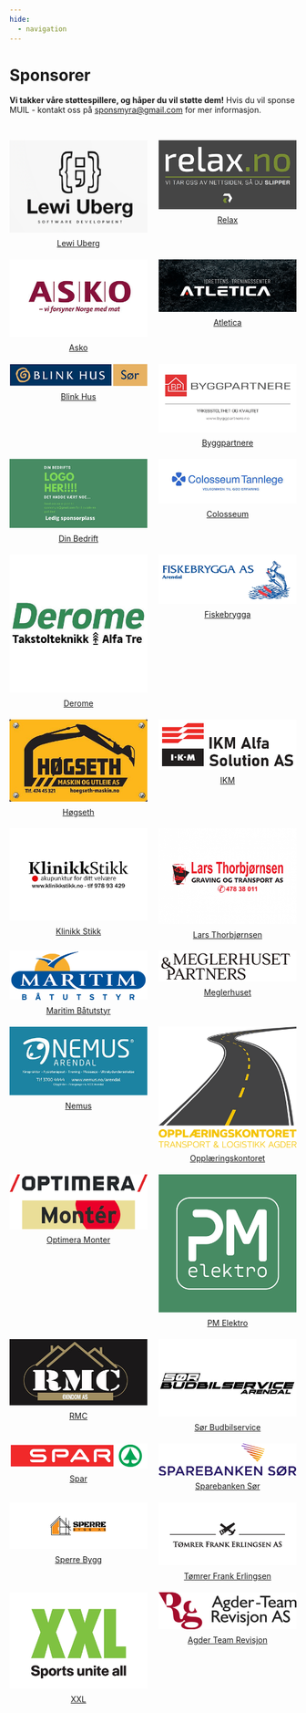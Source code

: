 ```yaml
---
hide:
  - navigation
---
```


# Sponsorer

**Vi takker våre støttespillere, og håper du vil støtte dem!**
Hvis du vil sponse MUIL - kontakt oss på [sponsmyra@gmail.com](mailto:sponsmyra@gmail.com) for mer informasjon.

&nbsp;&nbsp;&nbsp;&nbsp;&nbsp;&nbsp;

<style>
  #sponsor-images {
    display: grid;
    grid-template-columns: repeat(auto-fit, minmax(200px, 1fr));
    gap: 20px;
    justify-items: center;
  }
  #sponsor-images img {
    max-width: 300px;
    width: 100%;
    display: block;
  }
  #sponsor-images p {
    text-align: center;
    margin: 10px 0 0;
  }
</style>

<div id="sponsor-images">
  <a href="https://uberg.me" target="_blank">
    <div>
      <img src="../assets/img/sponsorer/lewi-uberg.png" alt="Lewi Uberg">
      <p>Lewi Uberg</p>
    </div>
  </a>
  <a href="https://uberg.me" target="_blank">
    <div>
      <img src="../assets/img/sponsorer/relax.png" alt="Relax">
      <p>Relax</p>
    </div>
  </a>
  <a href="https://uberg.me" target="_blank">
    <div>
      <img src="../assets/img/sponsorer/asko.jpg" alt="Asko">
      <p>Asko</p>
    </div>
  </a>
  <a href="https://uberg.me" target="_blank">
    <div>
      <img src="../assets/img/sponsorer/atletica.png" alt="Atletica">
      <p>Atletica</p>
    </div>
  </a>
  <a href="https://uberg.me" target="_blank">
    <div>
      <img src="../assets/img/sponsorer/blink-hus.png" alt="Blink Hus">
      <p>Blink Hus</p>
    </div>
  </a>
  <a href="https://uberg.me" target="_blank">
    <div>
      <img src="../assets/img/sponsorer/byggpartnere.png" alt="Byggpartnere">
      <p>Byggpartnere</p>
    </div>
  </a>
  <a href="https://uberg.me" target="_blank">
    <div>
      <img src="../assets/img/sponsorer/din-bedrift.png" alt="Din Bedrift">
      <p>Din Bedrift</p>
    </div>
  </a>
  <a href="https://uberg.me" target="_blank">
    <div>
      <img src="../assets/img/sponsorer/colosseum.jpg" alt="Colosseum">
      <p>Colosseum</p>
    </div>
  </a>
  <a href="https://uberg.me" target="_blank">
    <div>
      <img src="../assets/img/sponsorer/derome.jpg" alt="Derome">
      <p>Derome</p>
    </div>
  </a>
  <a href="https://uberg.me" target="_blank">
    <div>
      <img src="../assets/img/sponsorer/fiskebrygga.png" alt="Fiskebrygga">
      <p>Fiskebrygga</p>
    </div>
  </a>
  <a href="https://uberg.me" target="_blank">
    <div>
      <img src="../assets/img/sponsorer/hogseth.jpg" alt="Høgseth">
      <p>Høgseth</p>
    </div>
  </a>
  <a href="https://uberg.me" target="_blank">
    <div>
      <img src="../assets/img/sponsorer/ikm.png" alt="IKM">
      <p>IKM</p>
    </div>
  </a>
  <a href="https://uberg.me" target="_blank">
    <div>
      <img src="../assets/img/sponsorer/klinikkstikk.png" alt="Klinikk Stikk">
      <p>Klinikk Stikk</p>
    </div>
  </a>
  <a href="https://uberg.me" target="_blank">
    <div>
      <img src="../assets/img/sponsorer/lars-thorbjornsen.png" alt="Lars Thorbjørnsen">
      <p>Lars Thorbjørnsen</p>
    </div>
  </a>
  <a href="https://uberg.me" target="_blank">
    <div>
      <img src="../assets/img/sponsorer/maritim-baatutstyr.png" alt="Maritim Båtutstyr">
      <p>Maritim Båtutstyr</p>
    </div>
  </a>
  <a href="https://uberg.me" target="_blank">
    <div>
      <img src="../assets/img/sponsorer/meglerhuset.png" alt="Meglerhuset">
      <p>Meglerhuset</p>
    </div>
  </a>
  <a href="https://uberg.me" target="_blank">
    <div>
      <img src="../assets/img/sponsorer/nemus.jpeg" alt="Nemus">
      <p>Nemus</p>
    </div>
  </a>
  <a href="https://uberg.me" target="_blank">
    <div>
      <img src="../assets/img/sponsorer/opplaeringskontoret.png" alt="Opplæringskontoret">
      <p>Opplæringskontoret</p>
    </div>
  </a>
  <a href="https://uberg.me" target="_blank">
    <div>
      <img src="../assets/img/sponsorer/optimera-monter.png" alt="Optimera Monter">
      <p>Optimera Monter</p>
    </div>
  </a>
  <a href="https://uberg.me" target="_blank">
    <div>
      <img src="../assets/img/sponsorer/pm-elektro.png" alt="PM Elektro">
      <p>PM Elektro</p>
    </div>
  </a>
  <a href="https://uberg.me" target="_blank">
    <div>
      <img src="../assets/img/sponsorer/rmc.jpg" alt="RMC">
      <p>RMC</p>
    </div>
  </a>
  <a href="https://uberg.me" target="_blank">
    <div>
      <img src="../assets/img/sponsorer/sor-budbilservice.jpg" alt="Sør Budbilservice">
      <p>Sør Budbilservice</p>
    </div>
  </a>
  <a href="https://uberg.me" target="_blank">
    <div>
      <img src="../assets/img/sponsorer/spar.png" alt="Spar">
      <p>Spar</p>
    </div>
  </a>
  <a href="https://uberg.me" target="_blank">
    <div>
      <img src="../assets/img/sponsorer/sparebankensor.png" alt="Sparebanken Sør">
      <p>Sparebanken Sør</p>
    </div>
  </a>
  <a href="https://uberg.me" target="_blank">
    <div>
      <img src="../assets/img/sponsorer/sperre-bygg.png" alt="Sperre Bygg">
      <p>Sperre Bygg</p>
    </div>
  </a>
  <a href="https://uberg.me" target="_blank">
    <div>
      <img src="../assets/img/sponsorer/tomrer-frank-erlingsen.png" alt="Tømrer Frank Erlingsen">
      <p>Tømrer Frank Erlingsen</p>
    </div>
  </a>
  <a href="https://uberg.me" target="_blank">
    <div>
      <img src="../assets/img/sponsorer/xxl.png" alt="XXL">
      <p>XXL</p>
    </div>
  </a>
  <a href="https://uberg.me" target="_blank">
    <div>
      <img src="../assets/img/sponsorer/agder-team-revisjon.png" alt="Agder Team Revisjon">
      <p>Agder Team Revisjon</p>
    </div>
  </a>
</div>
